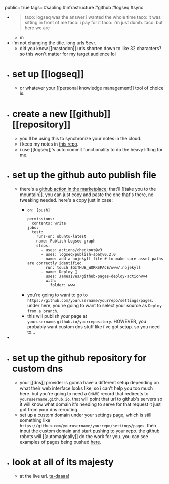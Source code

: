 public:: true
tags:: #sapling #infrastructure #github #logseq #sync

- > taco: logseq was the answer i wanted the whole time
  taco: it was sitting in front of me
  taco: i pay for it
  taco: i'm just dumb.
  taco: but here we are
	- m
- i'm not changing the title. long urls 5evr.
	- did you know [[mastodon]] urls shorten down to like 32 characters? so this won't matter for my target audience lol
- # set up [[logseq]]
	- or whatever your [[personal knowledge management]] tool of choice is.
- # create a new [[github]] [[repository]]
	- you'll be using this to synchronize your notes in the cloud.
	- i keep my notes in [this repo](https://github.com/TacoWolf/garden).
	- i use [[logseq]]'s auto commit functionality to do the heavy lifting for me.
- # set up the github auto publish file
	- there's a [github action in the marketplace](https://github.com/marketplace/actions/logseq-publish-spa); that'll [[take you to the mountain]]. you can just copy and paste the one that's there, no tweaking needed. here's a copy just in case:
		- ```
		  on: [push]
		  
		  permissions:
		    contents: write
		  jobs:
		    test:
		      runs-on: ubuntu-latest
		      name: Publish Logseq graph
		      steps:
		        - uses: actions/checkout@v3
		        - uses: logseq/publish-spa@v0.2.0
		        - name: add a nojekyll file # to make sure asset paths are correctly identified
		          run: touch $GITHUB_WORKSPACE/www/.nojekyll
		        - name: Deploy 🚀
		          uses: JamesIves/github-pages-deploy-action@v4
		          with:
		            folder: www
		  ```
		- you're going to want to go to `https://github.com/yourusername/yourrepo/settings/pages`. under here, you're going to want to select your source as `Deploy from a branch`.
		- this will publish your page at `yourusername.github.io/yourrepository`. HOWEVER, you probably want custom dns stuff like i've got setup. so you need to...
-
- # set up the github repository for custom dns
	- your [[dns]] provider is gonna have a different setup depending on what their web interface looks like, so i can't help you too much here. but you're going to need a `CNAME` record that redirects to `yourusername.github.io`. that will point that url to github's servers so it will know what domain it's needing to serve for that request it just got from your dns rerouting.
	- set up a custom domain under your settings page, which is still something like `https://github.com/yourusername/yourrepo/settings/pages`. then input the custom domain and start pushing to your repo. the github robots will [[automagically]] do the work for you. you can see examples of pages being pushed [here](https://github.com/TacoWolf/garden/actions/workflows/publish.yml).
- # look at all of its majesty
	- at the live url. [ta-daaaa!](https://garden.birdcat.cafe)